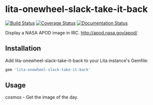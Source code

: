 # lita-onewheel-slack-take-it-back

[![Build Status](https://travis-ci.org/onewheelskyward/lita-onewheel-slack-take-it-back.png?branch=master)](https://travis-ci.org/onewheelskyward/lita-onewheel-slack-take-it-back)
[![Coverage Status](https://coveralls.io/repos/onewheelskyward/lita-onewheel-slack-take-it-back/badge.png)](https://coveralls.io/r/onewheelskyward/lita-onewheel-slack-take-it-back)
[![Documentation Status](https://readthedocs.org/projects/lita-onewheel-slack-take-it-back/badge/?version=latest)](https://readthedocs.org/projects/lita-onewheel-slack-take-it-back/?badge=latest)

Display a NASA APOD image in IRC.  http://apod.nasa.gov/apod/

## Installation

Add lita-onewheel-slack-take-it-back to your Lita instance's Gemfile:

``` ruby
gem 'lita-onewheel-slack-take-it-back'
```

## Usage

cosmos - Get the image of the day.
